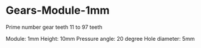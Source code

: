# Gears-Module-1mm

Prime number gear teeth
11 to 97 teeth

Module: 1mm
Height: 10mm
Pressure angle: 20 degree
Hole diameter: 5mm
